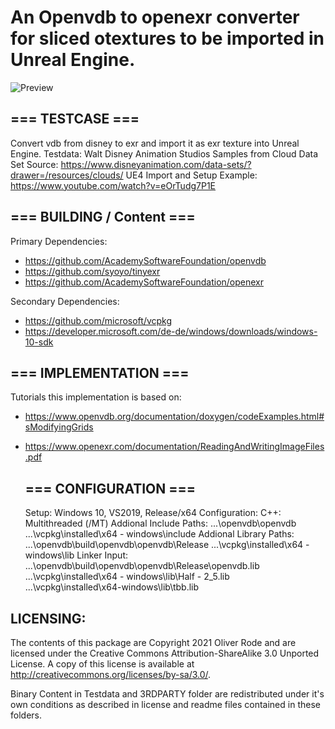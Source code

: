# An Openvdb to openexr converter for sliced otextures to be imported in Unreal Engine.

![Preview](https://olir/vdb2exr/blob/master/Testdata/Preview-sixteenth-eighth-quarter.JPG?raw=true)

## === TESTCASE ===

Convert vdb from disney to exr and import it as exr texture into Unreal Engine.
  Testdata: Walt Disney Animation Studios Samples from Cloud Data Set
Source: https://www.disneyanimation.com/data-sets/?drawer=/resources/clouds/
  UE4 Import and Setup Example: https://www.youtube.com/watch?v=eOrTudg7P1E

## === BUILDING / Content ===

Primary Dependencies:

- https://github.com/AcademySoftwareFoundation/openvdb
- https://github.com/syoyo/tinyexr
- https://github.com/AcademySoftwareFoundation/openexr

Secondary Dependencies:
- https://github.com/microsoft/vcpkg
- https://developer.microsoft.com/de-de/windows/downloads/windows-10-sdk

## === IMPLEMENTATION ===

Tutorials this implementation is based on:

- https://www.openvdb.org/documentation/doxygen/codeExamples.html#sModifyingGrids

- https://www.openexr.com/documentation/ReadingAndWritingImageFiles.pdf

  ## === CONFIGURATION ===

  Setup: Windows 10, VS2019, Release/x64 Configuration:
  C++: Multithreaded (/MT)
  Addional Include Paths:
      ...\openvdb\openvdb
      ...\vcpkg\installed\x64 - windows\include
  Addional Library Paths:
      ...\openvdb\build\openvdb\openvdb\Release
      ...\vcpkg\installed\x64 - windows\lib
  Linker Input:
      ...\openvdb\build\openvdb\openvdb\Release\openvdb.lib
      ...\vcpkg\installed\x64 - windows\lib\Half - 2_5.lib
      ...\vcpkg\installed\x64-windows\lib\tbb.lib
  

## LICENSING:

The contents of this package are Copyright 2021 Oliver Rode and are licensed under the Creative Commons Attribution-ShareAlike 3.0 Unported License. A copy of this license is available at http://creativecommons.org/licenses/by-sa/3.0/. 

Binary Content in Testdata and 3RDPARTY folder are redistributed under it's own conditions as described in license and readme files contained in these folders.
